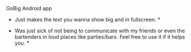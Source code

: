 GoBig Android app 

* Just makes the text you wanna show big and in fullscreen. * 

* Was just sick of not being to communicate with my friends or even the bartenders in loud places like parties/bars. Feel free to use it if it helps you. *